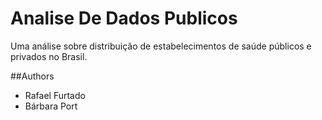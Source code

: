 ﻿# Analise De Dados Publicos
Uma análise sobre distribuição de estabelecimentos de saúde públicos e privados no Brasil.

##Authors
- Rafael Furtado
- Bárbara Port
